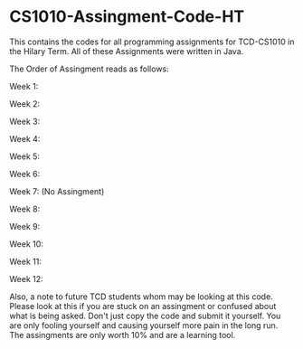 # CS1010-Assingment-Code-HT

This contains the codes for all programming assignments for TCD-CS1010 in the Hilary Term. All of these Assignments were written in Java.

The Order of Assingment reads as follows:

Week 1: 

Week 2:

Week 3: 

Week 4: 

Week 5: 

Week 6: 

Week 7: (No Assingment)

Week 8: 

Week 9: 

Week 10: 

Week 11:

Week 12:

Also, a note to future TCD students whom may be looking at this code. Please look at this if you are stuck on an assingment or confused about what is being asked. Don't just copy the code and submit it yourself. You are only fooling yourself and causing yourself more pain in the long run. The assingments are only worth 10% and are a learning tool.
